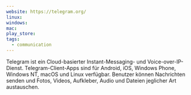 ```yaml
---
website: https://telegram.org/
linux: 
windows: 
mac: 
play_store: 
tags:
  - communication
---
```

Telegram ist ein Cloud-basierter Instant-Messaging- und Voice-over-IP-Dienst. Telegram-Client-Apps sind für Android, iOS, Windows Phone, Windows NT, macOS und Linux verfügbar. Benutzer können Nachrichten senden und Fotos, Videos, Aufkleber, Audio und Dateien jeglicher Art austauschen.